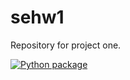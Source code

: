 # sehw1
Repository for project one.


[![Python package](https://github.com/hellgirl16/sehw1/actions/workflows/python-package.yml/badge.svg)](https://github.com/hellgirl16/sehw1/actions/workflows/python-package.yml)
